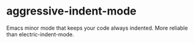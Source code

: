 aggressive-indent-mode
======================

Emacs minor mode that keeps your code always indented. More reliable than electric-indent-mode.
